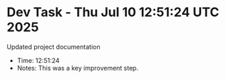 # Dev Task - Thu Jul 10 12:51:24 UTC 2025
Updated project documentation
- Time: 12:51:24
- Notes: This was a key improvement step.
